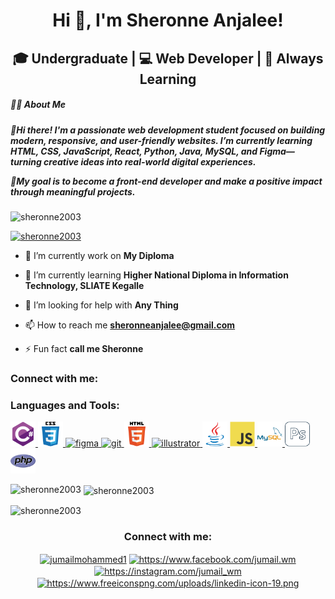 <h1 align="center">Hi 👋, I'm Sheronne Anjalee!</h1>
<h2 align="center">🎓 Undergraduate | 💻 Web Developer | 📍 Always Learning</h2>
<h5 allign="center">👨‍💻 About Me</h5>

<h5 allign="center">📌Hi there! I'm a passionate web development student focused on building modern, responsive, and user-friendly websites. I’m currently learning HTML, CSS, JavaScript, React, Python, Java, MySQL, and Figma—turning creative ideas into real-world digital experiences.

🎯My goal is to become a front-end developer and make a positive impact through meaningful projects.</h5>

<p align="left"> <img src="https://komarev.com/ghpvc/?username=sheronne2003&label=Profile%20views&color=0e75b6&style=flat" alt="sheronne2003" /> </p>

<p align="left"> <a href="https://github.com/ryo-ma/github-profile-trophy"><img src="https://github-profile-trophy.vercel.app/?username=sheronne2003" alt="sheronne2003" /></a> </p>

- 🔭 I’m currently work on **My Diploma**

- 🌱 I’m currently learning **Higher National Diploma in Information Technology, SLIATE Kegalle**

- 🤝 I’m looking for help with **Any Thing**

- 📫 How to reach me **sheronneanjalee@gmail.com**

- ⚡ Fun fact **call me Sheronne**

<h3 align="left">Connect with me:</h3>
<p align="left">
</p>

<h3 align="left">Languages and Tools:</h3>
<p align="left"> <a href="https://www.w3schools.com/cs/" target="_blank" rel="noreferrer"> <img src="https://raw.githubusercontent.com/devicons/devicon/master/icons/csharp/csharp-original.svg" alt="csharp" width="40" height="40"/> </a> <a href="https://www.w3schools.com/css/" target="_blank" rel="noreferrer"> <img src="https://raw.githubusercontent.com/devicons/devicon/master/icons/css3/css3-original-wordmark.svg" alt="css3" width="40" height="40"/> </a> <a href="https://www.figma.com/" target="_blank" rel="noreferrer"> <img src="https://www.vectorlogo.zone/logos/figma/figma-icon.svg" alt="figma" width="40" height="40"/> </a> <a href="https://git-scm.com/" target="_blank" rel="noreferrer"> <img src="https://www.vectorlogo.zone/logos/git-scm/git-scm-icon.svg" alt="git" width="40" height="40"/> </a> <a href="https://www.w3.org/html/" target="_blank" rel="noreferrer"> <img src="https://raw.githubusercontent.com/devicons/devicon/master/icons/html5/html5-original-wordmark.svg" alt="html5" width="40" height="40"/> </a> <a href="https://www.adobe.com/in/products/illustrator.html" target="_blank" rel="noreferrer"> <img src="https://www.vectorlogo.zone/logos/adobe_illustrator/adobe_illustrator-icon.svg" alt="illustrator" width="40" height="40"/> </a> <a href="https://www.java.com" target="_blank" rel="noreferrer"> <img src="https://raw.githubusercontent.com/devicons/devicon/master/icons/java/java-original.svg" alt="java" width="40" height="40"/> </a> <a href="https://developer.mozilla.org/en-US/docs/Web/JavaScript" target="_blank" rel="noreferrer"> <img src="https://raw.githubusercontent.com/devicons/devicon/master/icons/javascript/javascript-original.svg" alt="javascript" width="40" height="40"/> </a> <a href="https://www.mysql.com/" target="_blank" rel="noreferrer"> <img src="https://raw.githubusercontent.com/devicons/devicon/master/icons/mysql/mysql-original-wordmark.svg" alt="mysql" width="40" height="40"/> </a> <a href="https://www.photoshop.com/en" target="_blank" rel="noreferrer"> <img src="https://raw.githubusercontent.com/devicons/devicon/master/icons/photoshop/photoshop-line.svg" alt="photoshop" width="40" height="40"/> </a> <a href="https://www.php.net" target="_blank" rel="noreferrer"> <img src="https://raw.githubusercontent.com/devicons/devicon/master/icons/php/php-original.svg" alt="php" width="40" height="40"/> </a> </p>

<p><img align="left" src="https://github-readme-stats.vercel.app/api/top-langs?username=sheronne2003&show_icons=true&locale=en&layout=compact" alt="sheronne2003" /></p>

<p>&nbsp;<img align="center" src="https://github-readme-stats.vercel.app/api?username=sheronne2003&show_icons=true&locale=en" alt="sheronne2003" /></p>

<p><img align="center" src="https://github-readme-streak-stats.herokuapp.com/?user=sheronne2003&" alt="sheronne2003" /></p>


<h3 align="center">Connect with me:</h3>
<p align="center">
<a href="https://x.com/ShadowAnji003?t=w9tEhbTldxzWJdUfV2pyIQ&s=08" target="blank"><img align="center" src="https://raw.githubusercontent.com/rahuldkjain/github-profile-readme-generator/master/src/images/icons/Social/twitter.svg" alt="jumailmohammed1" height="30" width="40" /></a>
<a href="https://www.facebook.com/sheronne.sheronneanjalee " target="blank"><img align="center" src="https://raw.githubusercontent.com/rahuldkjain/github-profile-readme-generator/master/src/images/icons/Social/facebook.svg" alt="https://www.facebook.com/jumail.wm" height="30" width="40" /></a>
<a href="https://www.instagram.com/sheronne_anjalee/profilecard/?igsh=a3RzaGthaGtucWpl " target="blank"><img align="center" src="https://raw.githubusercontent.com/rahuldkjain/github-profile-readme-generator/master/src/images/icons/Social/instagram.svg" alt="https://instagram.com/jumail_wm" height="30" width="40" /></a>
  <a href="https://www.linkedin.com/in/sheronne-anjalee-premachandra-752341284?utm_source=share&utm_campaign=share_via&utm_content=profile&utm_medium=android_app " target="blank"><img align="center" src="https://raw.githubusercontent.com/rahuldkjain/github-profile-readme-generator/master/src/images/icons/Social/instagram.svg" alt="https://www.freeiconspng.com/uploads/linkedin-icon-19.png" height="30" width="40" /></a>
</p>
